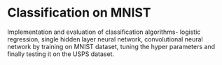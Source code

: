 # Classification on MNIST
Implementation and evaluation of classification algorithms- logistic regression, single hidden layer neural network, convolutional neural network by training on MNIST dataset, tuning the hyper parameters and finally testing it on the USPS dataset.

